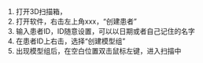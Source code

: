 1. 打开3D扫描箱，
2. 打开软件，右击左上角xxx，“创建患者”
3. 输入患者ID，ID随意设置，可以以日期或者自己记住的名字
4. 在患者ID上右击，选择“创建模型组”
5. 出现模型组后，在空白位置双击鼠标左键，进入扫描中

